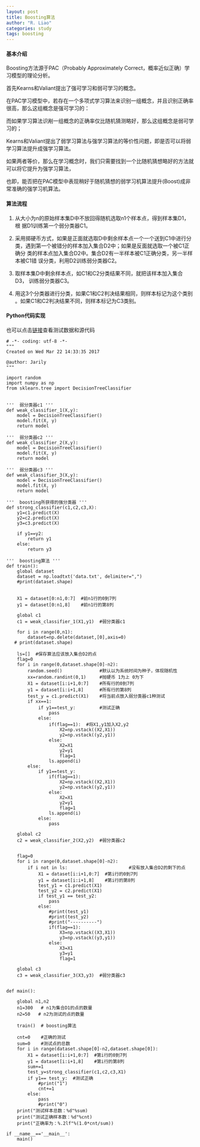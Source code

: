 ```yaml
---
layout: post
title: Boosting算法
author: "R. Liao" 
categories: study
tags: boosting
---
```


####   基本介绍  

Boosting方法源于PAC（Probably Approximately Correct，概率近似正确）学习模型的理论分析。

首先Kearns和Valiant提出了强可学习和弱可学习的概念。

在PAC学习模型中，若存在一个多项式学习算法来识别一组概念，并且识别正确率很高，那么这组概念是强可学习的：

而如果学习算法识剐一组概念的正确率仅比随机猜测略好，那么这组概念是弱可学习的；

Kearns和Valiant提出了弱学习算法与强学习算法的等价性问题，即是否可以将弱学习算法提升成强学习算法。

如果两者等价，那么在学习概念时，我们只需要找到一个比随机猜想略好的方法就可以将它提升为强学习算法，

也即，能否把在PAC模型中表现稍好于随机猜想的弱学习机算法提升(Boost)成非常准确的强学习机算法。

####   算法流程

1. 从大小为n的原始样本集D中不放回得随机选取n1个样本点，得到样本集D1，根
据D1训练第一个弱分类器C1。

2. 采用掷硬币方式，如果是正面就选取D中剩余样本点一个一个送到C1中进行分
类，遇到第一个被错分的样本加入集合D2中；如果是反面就选取一个被C1正确分
类的样本点加入集合D2中。集合D2有一半样本被C1正确分类，另一半样本被C1错
误分类，利用D2训练弱分类器C2。

3. 取样本集D中剩余样本点，如C1和C2分类结果不同，就把该样本加入集合D3，
训练弱分类器C3。

4. 用这3个分类器进行分类，如果C1和C2判决结果相同，则样本标记为这个类别
。如果C1和C2判决结果不同，则样本标记为C3类别。


####   Python代码实现


也可以点击[链接](https://github.com/Jarily/Boosting)查看测试数据和源代码

~~~
# -*- coding: utf-8 -*-
"""
Created on Wed Mar 22 14:33:35 2017

@author: Jarily
"""

import random
import numpy as np
from sklearn.tree import DecisionTreeClassifier


'''  弱分类器c1 '''
def weak_classifier_1(X,y):    
    model = DecisionTreeClassifier()
    model.fit(X, y)
    return model

'''  弱分类器c2 '''
def weak_classifier_2(X,y):    
    model = DecisionTreeClassifier()
    model.fit(X, y)
    return model

'''  弱分类器c3 '''
def weak_classifier_3(X,y):    
    model = DecisionTreeClassifier()
    model.fit(X, y)
    return model
   
'''  boosting所获得的强分类器 '''    
def strong_classifier(c1,c2,c3,X):
    y1=c1.predict(X)
    y2=c2.predict(X)
    y3=c3.predict(X)
    
    if y1==y2:
        return y1
    else:
        return y3
    
'''  boosting算法 '''    
def train():
    global dataset
    dataset = np.loadtxt('data.txt', delimiter=",")    
    #print(dataset.shape)


    X1 = dataset[0:n1,0:7]  #前n1行的0到7列
    y1 = dataset[0:n1,8]    #前n1行的第8列
    
    global c1 
    c1 = weak_classifier_1(X1,y1)  #弱分类器c1  

    for i in range(0,n1):
        dataset=np.delete(dataset,[0],axis=0)
   # print(dataset.shape)

    ls=[]  #保存算法应该放入集合D2的点
    flag=0
    for i in range(0,dataset.shape[0]-n2):
        random.seed()              #默认以为系统时间为种子，体现随机性
        xx=random.randint(0,1)     #抛硬币 1为上 0为下
        X1 = dataset[i:i+1,0:7]    #所有行的0到7列
        y1 = dataset[i:i+1,8]      #所有行的第8列
        test_y = c1.predict(X1)    #将当前点放入弱分类器c1种测试
        if xx==1:
            if y1==test_y:         #测试正确
                pass
            else:
                if(flag==1):  #将X1,y1加入X2,y2
                    X2=np.vstack((X2,X1)) 
                    y2=np.vstack((y2,y1))
                else:
                    X2=X1
                    y2=y1
                    flag=1
                ls.append(i)
        else:
            if y1==test_y:
                if(flag==1):
                    X2=np.vstack((X2,X1))
                    y2=np.vstack((y2,y1))
                else:
                    X2=X1
                    y2=y1
                    flag=1
                ls.append(i)
            else:
                pass
            
    global c2
    c2 = weak_classifier_2(X2,y2)  #弱分类器c2  

    
    flag=0
    for i in range(0,dataset.shape[0]-n2):
        if i not in ls:                       #没有放入集合D2的剩下的点 
            X1 = dataset[i:i+1,0:7]  #第i行的0到7列
            y1 = dataset[i:i+1,8]    #第i行的第8列
            test_y1 = c1.predict(X1)
            test_y2 = c2.predict(X1)
            if test_y1 == test_y2:
                pass
            else:
                #print(test_y1)
                #print(test_y2)
                #print("----------")
                if(flag==1):
                    X3=np.vstack((X3,X1))
                    y3=np.vstack((y3,y1))
                else:
                    X3=X1
                    y3=y1
                    flag=1
    
    global c3 
    c3 = weak_classifier_3(X3,y3)  #弱分类器c3  
    

def main():
    
    global n1,n2
    n1=300   # n1为集合D1的点的数量
    n2=50   # n2为测试的点的数量
    
    train()  # boosting算法
    
    cnt=0    #正确的测试
    sum=0    #测试点的总数
    for i in range(dataset.shape[0]-n2,dataset.shape[0]):
        X1 = dataset[i:i+1,0:7]  #第i行的0到7列
        y1 = dataset[i:i+1,8]    #第i行的第8列
        sum+=1
        test_y=strong_classifier(c1,c2,c3,X1)
        if y1== test_y:  #测试正确
            #print("1")
            cnt+=1
        else:
            pass
            #print("0")
    print("测试样本总数：%d"%sum)
    print("测试正确样本数：%d"%cnt)
    print("正确率为：%.2lf"%(1.0*cnt/sum))

if __name__=='__main__':
    main()
~~~

